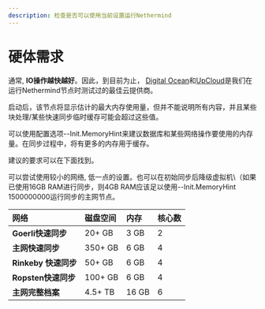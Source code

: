 ```yaml
---
description: 检查是否可以使用当前设置运行Nethermind
---
```


# 硬体需求

通常, **IO操作越快越好**。因此，到目前为止， [Digital Ocean](https://www.digitalocean.com/)和[UpCloud](https://upcloud.com/)是我们在运行Nethermind节点时测试过的最佳云提供商。

启动后，该节点将显示估计的最大内存使用量，但并不能说明所有内容，并且某些块处理/某些快速同步临时缓存可能会超过这些值。

可以使用配置选项--Init.MemoryHint来建议数据库和某些网络操作要使用的内存量。在同步过程中，将有更多的内存用于缓存。

建议的要求可以在下面找到。

可以尝试使用较小的网络, 低一点的设置。也可以在初始同步后降级虚拟机\（如果已使用16GB RAM进行同步，则4GB RAM应该足以使用--Init.MemoryHint 1500000000运行同步的主网节点。

| 网络 | 磁盘空间 | 内存 | 核心数 |
| :--- | :--- | :--- | :--- |
| **Goerli快速同步** | 20+ GB | 3 GB | 2 |
| **主网快速同步** | 350+ GB | 6 GB | 4 |
| **Rinkeby 快速同步** | 50+ GB | 6 GB | 4 |
| **Ropsten快速同步** | 100+ GB | 6 GB | 4 |
| **主网完整档案** | 4.5+ TB | 16 GB | 6 |

